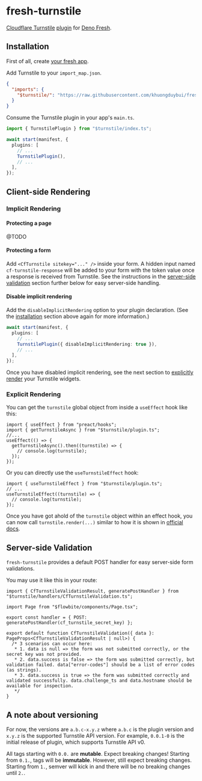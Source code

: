 # fresh-turnstile

[Cloudflare Turnstile](https://www.cloudflare.com/lp/turnstile/) [plugin](https://fresh.deno.dev/docs/concepts/plugins) for
[Deno Fresh](https://fresh.deno.dev/).

## Installation

First of all, create [your fresh app](https://fresh.deno.dev/docs/getting-started/create-a-project).

Add Turnstile to your `import_map.json`.

```json
{
  "imports": {
    "$turnstile/": "https://raw.githubusercontent.com/khuongduybui/fresh-turnstile/0.0.3-0/"
  }
}
```

Consume the Turnstile plugin in your app's `main.ts`.

```ts
import { TurnstilePlugin } from "$turnstile/index.ts";

await start(manifest, {
  plugins: [
    // ...
    TurnstilePlugin(),
    // ...
  ],
});
```

## Client-side Rendering

### Implicit Rendering

#### Protecting a page

@TODO

#### Protecting a form

Add `<CfTurnstile sitekey="..." />` inside your form. A hidden input named `cf-turnstile-response` will be added to your form with the token value once a
response is received from Turnstile. See the instructions in the [server-side validation](#server-side-validation) section further below for easy server-side
handling.

#### Disable implicit rendering

Add the `disableImplicitRendering` option to your plugin declaration. (See the [installation](#installation) section above again for more information.)

```ts
await start(manifest, {
  plugins: [
    // ...
    TurnstilePlugin({ disableImplicitRendering: true }),
    // ...
  ],
});
```

Once you have disabled implicit rendering, see the next section to [explicitly render](#explicit-rendering) your Turnstile widgets.

### Explicit Rendering

You can get the `turnstile` global object from inside a `useEffect` hook like this:

```tsx
import { useEffect } from "preact/hooks";
import { getTurnstileAsync } from "$turnstile/plugin.ts";
//...
useEffect(() => {
  getTurnstileAsync().then((turnstile) => {
    // console.log(turnstile);
  });
});
```

Or you can directly use the `useTurnstileEffect` hook:

```tsx
import { useTurnstileEffect } from "$turnstile/plugin.ts";
// ...
useTurnstileEffect((turnstile) => {
  // console.log(turnstile);
});
```

Once you have got ahold of the `turnstile` object within an effect hook, you can now call `turnstile.render(...)` similar to how it is shown in
[official docs](https://developers.cloudflare.com/turnstile/get-started/client-side-rendering/#explicitly-render-the-turnstile-widget).

## Server-side Validation

`fresh-turnstile` provides a default POST handler for easy server-side form validations.

You may use it like this in your route:

```tsx
import { CfTurnstileValidationResult, generatePostHandler } from "$turnstile/handlers/CfTurnstileValidation.ts";

import Page from "$flowbite/components/Page.tsx";

export const handler = { POST: generatePostHandler(cf_turnstile_secret_key) };

export default function CfTurnstileValidation({ data }: PageProps<CfTurnstileValidationResult | null>) {
  /* 3 scenarios can occur here:
   * 1. data is null => the form was not submitted correctly, or the secret key was not provided.
   * 2. data.success is false => the form was submitted correctly, but validation failed. data["error-codes"] should be a list of error codes (as strings).
   * 3. data.success is true => the form was submitted correctly and validated successfully. data.challenge_ts and data.hostname should be available for inspection.
   */
}
```

## A note about versioning

For now, the versions are `a.b.c-x.y.z` where `a.b.c` is the plugin version and `x.y.z` is the supported Turnstile API version. For example, `0.0.1-0` is the
initial release of plugin, which supports Turnstile API v0.

All tags starting with `0.0.` are **mutable**. Expect breaking changes! Starting from `0.1.`, tags will be **immutable**. However, still expect breaking
changes. Starting from `1.`, semver will kick in and there will be no breaking changes until `2.`.

